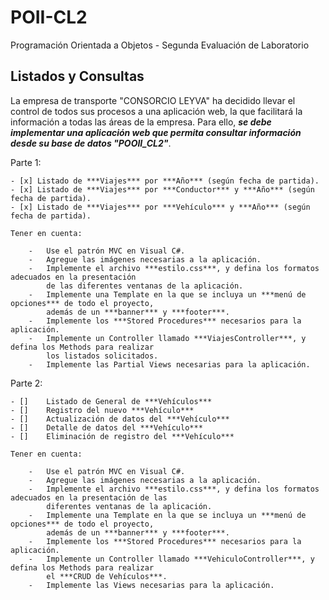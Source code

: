 # POII-CL2

Programación Orientada a Objetos - Segunda Evaluación de Laboratorio


## Listados y Consultas

La empresa de transporte "CONSORCIO LEYVA" ha decidido llevar el control de todos sus procesos a una aplicación web, la que facilitará la información a todas las áreas de la empresa. Para ello, ***se debe implementar una aplicación web que permita consultar información desde su base de datos "POOII_CL2"***.

Parte 1:

	- [x] Listado de ***Viajes*** por ***Año*** (según fecha de partida).
	- [x] Listado de ***Viajes*** por ***Conductor*** y ***Año*** (según fecha de partida).
	- [x] Listado de ***Viajes*** por ***Vehículo*** y ***Año*** (según fecha de partida).

	Tener en cuenta:

		-	Use el patrón MVC en Visual C#.
		-	Agregue las imágenes necesarias a la aplicación.
		-	Implemente el archivo ***estilo.css***, y defina los formatos adecuados en la presentación
			de las diferentes ventanas de la aplicación.
		-	Implemente una Template en la que se incluya un ***menú de opciones*** de todo el proyecto,
			además de un ***banner*** y ***footer***.
		-	Implemente los ***Stored Procedures*** necesarios para la aplicación.
		-	Implemente un Controller llamado ***ViajesController***, y defina los Methods para realizar
			los listados solicitados.
		-	Implemente las Partial Views necesarias para la aplicación.

Parte 2:

	- []	Listado de General de ***Vehículos***
	- []	Registro del nuevo ***Vehículo***
	- []	Actualización de datos del ***Vehículo***
	- []	Detalle de datos del ***Vehículo***
	- []	Eliminación de registro del ***Vehículo***

	Tener en cuenta:

		-	Use el patrón MVC en Visual C#.
		-	Agregue las imágenes necesarias a la aplicación.
		-	Implemente el archivo ***estilo.css***, y defina los formatos adecuados en la presentación de las
			diferentes ventanas de la aplicación.
		-	Implemente una Template en la que se incluya un ***menú de opciones*** de todo el proyecto,
			además de un ***banner*** y ***footer***.
		-	Implemente los ***Stored Procedures*** necesarios para la aplicación.
		-	Implemente un Controller llamado ***VehiculoController***, y defina los Methods para realizar
			el ***CRUD de Vehículos***.
		-	Implemente las Views necesarias para la aplicación.